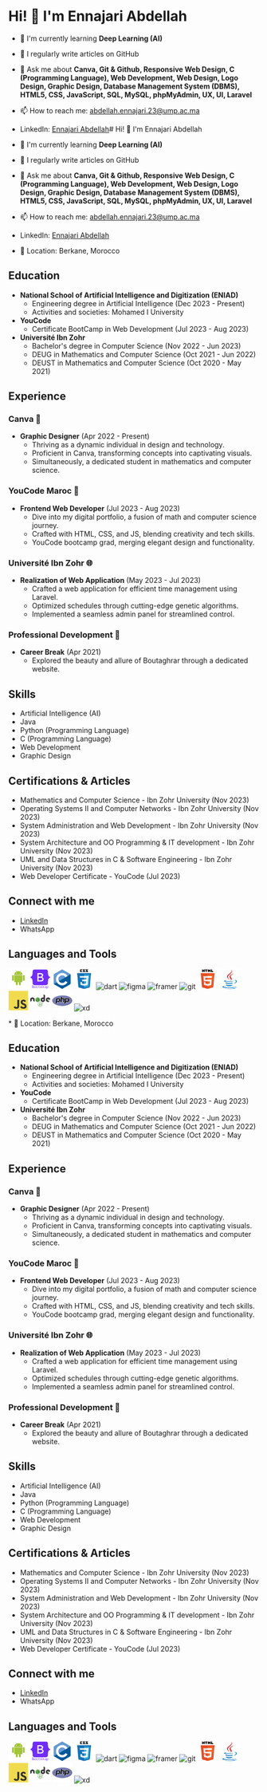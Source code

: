 # Hi! 👋 I'm Ennajari Abdellah

* 🌱 I'm currently learning **Deep Learning (AI)**
* 📝 I regularly write articles on GitHub
* 💬 Ask me about **Canva, Git & Github, Responsive Web Design, C (Programming Language), Web Development, Web Design, Logo Design, Graphic Design, Database Management System (DBMS), HTML5, CSS, JavaScript, SQL, MySQL, phpMyAdmin, UX, UI, Laravel**
* 📫 How to reach me: abdellah.ennajari.23@ump.ac.ma
* LinkedIn: [Ennajari Abdellah](https://www.linkedin.com/in/ennajari-abdellah)# Hi! 👋 I'm Ennajari Abdellah

* 🌱 I'm currently learning **Deep Learning (AI)**
* 📝 I regularly write articles on GitHub
* 💬 Ask me about **Canva, Git & Github, Responsive Web Design, C (Programming Language), Web Development, Web Design, Logo Design, Graphic Design, Database Management System (DBMS), HTML5, CSS, JavaScript, SQL, MySQL, phpMyAdmin, UX, UI, Laravel**
* 📫 How to reach me: abdellah.ennajari.23@ump.ac.ma
* LinkedIn: [Ennajari Abdellah](https://www.linkedin.com/in/ennajari-abdellah)
* 📍 Location: Berkane, Morocco

## Education
* **National School of Artificial Intelligence and Digitization (ENIAD)**
   * Engineering degree in Artificial Intelligence (Dec 2023 - Present)
   * Activities and societies: Mohamed I University
* **YouCode**
   * Certificate BootCamp in Web Development (Jul 2023 - Aug 2023)
* **Université Ibn Zohr**
   * Bachelor's degree in Computer Science (Nov 2022 - Jun 2023)
   * DEUG in Mathematics and Computer Science (Oct 2021 - Jun 2022)
   * DEUST in Mathematics and Computer Science (Oct 2020 - May 2021)

## Experience
### Canva 🎨
* **Graphic Designer** (Apr 2022 - Present)
   * Thriving as a dynamic individual in design and technology.
   * Proficient in Canva, transforming concepts into captivating visuals.
   * Simultaneously, a dedicated student in mathematics and computer science.

### YouCode Maroc 🚀
* **Frontend Web Developer** (Jul 2023 - Aug 2023)
   * Dive into my digital portfolio, a fusion of math and computer science journey.
   * Crafted with HTML, CSS, and JS, blending creativity and tech skills.
   * YouCode bootcamp grad, merging elegant design and functionality.

### Université Ibn Zohr 🌐
* **Realization of Web Application** (May 2023 - Jul 2023)
   * Crafted a web application for efficient time management using Laravel.
   * Optimized schedules through cutting-edge genetic algorithms.
   * Implemented a seamless admin panel for streamlined control.

### Professional Development 💼
* **Career Break** (Apr 2021)
   * Explored the beauty and allure of Boutaghrar through a dedicated website.

## Skills
* Artificial Intelligence (AI)
* Java
* Python (Programming Language)
* C (Programming Language)
* Web Development
* Graphic Design

## Certifications & Articles
* Mathematics and Computer Science - Ibn Zohr University (Nov 2023)
* Operating Systems II and Computer Networks - Ibn Zohr University (Nov 2023)
* System Administration and Web Development - Ibn Zohr University (Nov 2023)
* System Architecture and OO Programming & IT development - Ibn Zohr University (Nov 2023)
* UML and Data Structures in C & Software Engineering - Ibn Zohr University (Nov 2023)
* Web Developer Certificate - YouCode (Jul 2023)

## Connect with me
* [LinkedIn](https://www.linkedin.com/in/ennajari-abdellah)
* WhatsApp

## Languages and Tools
<p align="left">
<img src="https://raw.githubusercontent.com/devicons/devicon/master/icons/android/android-original-wordmark.svg" alt="android" width="40" height="40"/>
<img src="https://raw.githubusercontent.com/devicons/devicon/master/icons/bootstrap/bootstrap-plain-wordmark.svg" alt="bootstrap" width="40" height="40"/>
<img src="https://raw.githubusercontent.com/devicons/devicon/master/icons/c/c-original.svg" alt="c" width="40" height="40"/>
<img src="https://raw.githubusercontent.com/devicons/devicon/master/icons/css3/css3-original-wordmark.svg" alt="css3" width="40" height="40"/>
<img src="https://www.vectorlogo.zone/logos/dartlang/dartlang-icon.svg" alt="dart" width="40" height="40"/>
<img src="https://www.vectorlogo.zone/logos/figma/figma-icon.svg" alt="figma" width="40" height="40"/>
<img src="https://www.vectorlogo.zone/logos/framer/framer-icon.svg" alt="framer" width="40" height="40"/>
<img src="https://www.vectorlogo.zone/logos/git-scm/git-scm-icon.svg" alt="git" width="40" height="40"/>
<img src="https://raw.githubusercontent.com/devicons/devicon/master/icons/html5/html5-original-wordmark.svg" alt="html5" width="40" height="40"/>
<img src="https://raw.githubusercontent.com/devicons/devicon/master/icons/java/java-original.svg" alt="java" width="40" height="40"/>
<img src="https://raw.githubusercontent.com/devicons/devicon/master/icons/javascript/javascript-original.svg" alt="javascript" width="40" height="40"/>
<img src="https://raw.githubusercontent.com/devicons/devicon/master/icons/nodejs/nodejs-original-wordmark.svg" alt="nodejs" width="40" height="40"/>
<img src="https://raw.githubusercontent.com/devicons/devicon/master/icons/php/php-original.svg" alt="php" width="40" height="40"/>
<img src="https://cdn.worldvectorlogo.com/logos/adobe-xd.svg" alt="xd" width="40" height="40"/>
</p>
* 📍 Location: Berkane, Morocco

## Education
* **National School of Artificial Intelligence and Digitization (ENIAD)**
   * Engineering degree in Artificial Intelligence (Dec 2023 - Present)
   * Activities and societies: Mohamed I University
* **YouCode**
   * Certificate BootCamp in Web Development (Jul 2023 - Aug 2023)
* **Université Ibn Zohr**
   * Bachelor's degree in Computer Science (Nov 2022 - Jun 2023)
   * DEUG in Mathematics and Computer Science (Oct 2021 - Jun 2022)
   * DEUST in Mathematics and Computer Science (Oct 2020 - May 2021)

## Experience
### Canva 🎨
* **Graphic Designer** (Apr 2022 - Present)
   * Thriving as a dynamic individual in design and technology.
   * Proficient in Canva, transforming concepts into captivating visuals.
   * Simultaneously, a dedicated student in mathematics and computer science.

### YouCode Maroc 🚀
* **Frontend Web Developer** (Jul 2023 - Aug 2023)
   * Dive into my digital portfolio, a fusion of math and computer science journey.
   * Crafted with HTML, CSS, and JS, blending creativity and tech skills.
   * YouCode bootcamp grad, merging elegant design and functionality.

### Université Ibn Zohr 🌐
* **Realization of Web Application** (May 2023 - Jul 2023)
   * Crafted a web application for efficient time management using Laravel.
   * Optimized schedules through cutting-edge genetic algorithms.
   * Implemented a seamless admin panel for streamlined control.

### Professional Development 💼
* **Career Break** (Apr 2021)
   * Explored the beauty and allure of Boutaghrar through a dedicated website.

## Skills
* Artificial Intelligence (AI)
* Java
* Python (Programming Language)
* C (Programming Language)
* Web Development
* Graphic Design

## Certifications & Articles
* Mathematics and Computer Science - Ibn Zohr University (Nov 2023)
* Operating Systems II and Computer Networks - Ibn Zohr University (Nov 2023)
* System Administration and Web Development - Ibn Zohr University (Nov 2023)
* System Architecture and OO Programming & IT development - Ibn Zohr University (Nov 2023)
* UML and Data Structures in C & Software Engineering - Ibn Zohr University (Nov 2023)
* Web Developer Certificate - YouCode (Jul 2023)

## Connect with me
* [LinkedIn](https://www.linkedin.com/in/ennajari-abdellah)
* WhatsApp

## Languages and Tools
<p align="left">
<img src="https://raw.githubusercontent.com/devicons/devicon/master/icons/android/android-original-wordmark.svg" alt="android" width="40" height="40"/>
<img src="https://raw.githubusercontent.com/devicons/devicon/master/icons/bootstrap/bootstrap-plain-wordmark.svg" alt="bootstrap" width="40" height="40"/>
<img src="https://raw.githubusercontent.com/devicons/devicon/master/icons/c/c-original.svg" alt="c" width="40" height="40"/>
<img src="https://raw.githubusercontent.com/devicons/devicon/master/icons/css3/css3-original-wordmark.svg" alt="css3" width="40" height="40"/>
<img src="https://www.vectorlogo.zone/logos/dartlang/dartlang-icon.svg" alt="dart" width="40" height="40"/>
<img src="https://www.vectorlogo.zone/logos/figma/figma-icon.svg" alt="figma" width="40" height="40"/>
<img src="https://www.vectorlogo.zone/logos/framer/framer-icon.svg" alt="framer" width="40" height="40"/>
<img src="https://www.vectorlogo.zone/logos/git-scm/git-scm-icon.svg" alt="git" width="40" height="40"/>
<img src="https://raw.githubusercontent.com/devicons/devicon/master/icons/html5/html5-original-wordmark.svg" alt="html5" width="40" height="40"/>
<img src="https://raw.githubusercontent.com/devicons/devicon/master/icons/java/java-original.svg" alt="java" width="40" height="40"/>
<img src="https://raw.githubusercontent.com/devicons/devicon/master/icons/javascript/javascript-original.svg" alt="javascript" width="40" height="40"/>
<img src="https://raw.githubusercontent.com/devicons/devicon/master/icons/nodejs/nodejs-original-wordmark.svg" alt="nodejs" width="40" height="40"/>
<img src="https://raw.githubusercontent.com/devicons/devicon/master/icons/php/php-original.svg" alt="php" width="40" height="40"/>
<img src="https://cdn.worldvectorlogo.com/logos/adobe-xd.svg" alt="xd" width="40" height="40"/>
</p>
